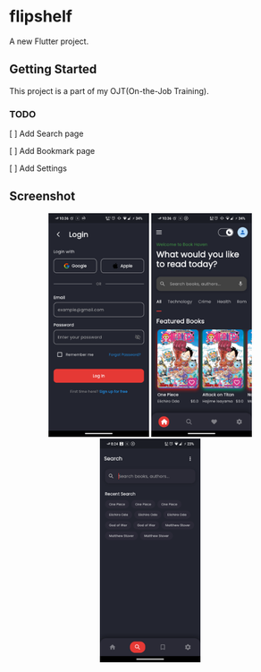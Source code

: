 # flipshelf

A new Flutter project.

## Getting Started

This project is a part of my OJT(On-the-Job Training).

### TODO
[ ] Add Search page

[ ] Add Bookmark page

[ ] Add Settings  

## Screenshot
<p align="center" >
<img src="./.github/screenshots/login.png" alt="Login preview" height="400">
<img src="./.github/screenshots/home.png" alt="Home preview" height="400">
<img src="./.github/screenshots/search.png" alt="Search preview" height="400">
</p>
